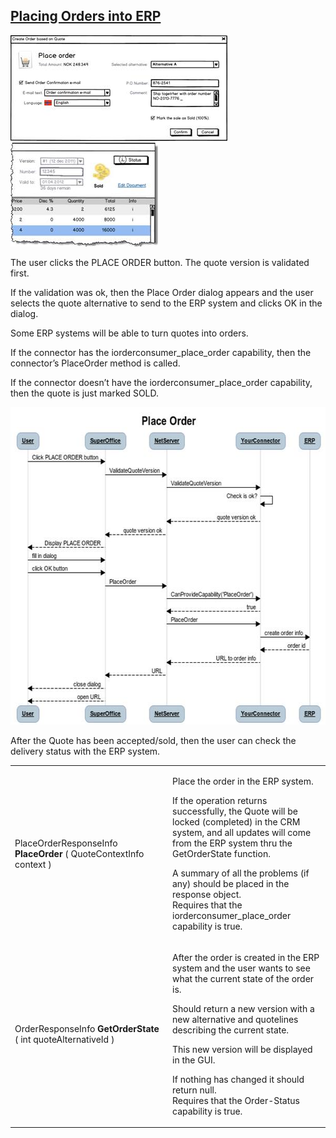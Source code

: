 <properties date="2016-05-10"
SortOrder="9"
/>

[Placing Orders into ERP]()
-----------------------------------------------------

<img src="Quote%20Connector%20interface_files/image021.jpg" id="Picture 114" width="347" height="169" />      <img src="Quote%20Connector%20interface_files/image022.jpg" id="Picture 26" width="236" height="166" />

The user clicks the PLACE ORDER button. The quote version is validated first.

If the validation was ok, then the Place Order dialog appears and the user selects the quote alternative to send to the ERP system and clicks OK in the dialog.

Some ERP systems will be able to turn quotes into orders.

If the connector has the iorderconsumer\_place\_order capability, then the connector’s PlaceOrder method is called.

If the connector doesn’t have the iorderconsumer\_place\_order capability, then the quote is just marked SOLD.

<img src="Quote%20Connector%20interface_files/image023.jpg" id="Picture 7188" width="605" height="508" />

After the Quote has been accepted/sold, then the user can check the delivery status with the ERP system.

<table>
<colgroup>
<col width="50%" />
<col width="50%" />
</colgroup>
<tbody>
<tr class="odd">
<td><p>PlaceOrderResponseInfo <strong>PlaceOrder</strong> ( QuoteContextInfo context )</p></td>
<td><p>Place the order in the ERP system.</p>
<p>If the operation returns successfully, the Quote will be locked (completed) in the CRM system, and all updates will come from the ERP system thru the GetOrderState function.</p>
<p> </p>
<p>A summary of all the problems (if any) should be placed in the response object.<br />
Requires that the iorderconsumer_place_order capability is true.</p></td>
</tr>
<tr class="even">
<td><p>OrderResponseInfo <strong>GetOrderState</strong> ( int quoteAlternativeId )</p></td>
<td><p>After the order is created in the ERP system and the user wants to see what the current state of the order is.</p>
<p>Should return a new version with a new alternative and quotelines describing the current state.</p>
<p>This new version will be displayed in the GUI.</p>
<p>If nothing has changed it should return null.<br />
Requires that the Order-Status capability is true.</p></td>
</tr>
</tbody>
</table>

 
